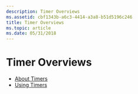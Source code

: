 ```yaml
---
description: Timer Overviews
ms.assetid: cbf1343b-a6c3-4414-a3a8-b51d5196c246
title: Timer Overviews
ms.topic: article
ms.date: 05/31/2018
---
```


# Timer Overviews

-   [About Timers](about-timers.md)
-   [Using Timers](using-timers.md)

 

 



